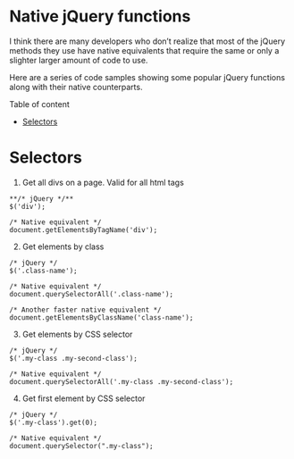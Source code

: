 Native jQuery functions
=======================

I think there are many developers who don’t realize that most of the jQuery methods they use have native equivalents that require the same or only a slighter larger amount of code to use. 

Here are a series of code samples showing some popular jQuery functions along with their native counterparts.

Table of content

* [Selectors](#selectors)

<a name="selectors"></a>
Selectors
=========
1. Get all divs on a page. Valid for all html tags

```
**/* jQuery */**
$('div');

/* Native equivalent */
document.getElementsByTagName('div');
```
    
2. Get elements by class

```
/* jQuery */
$('.class-name');

/* Native equivalent */
document.querySelectorAll('.class-name');

/* Another faster native equivalent */
document.getElementsByClassName('class-name');
```

3. Get elements by CSS selector

```
/* jQuery */
$('.my-class .my-second-class');

/* Native equivalent */
document.querySelectorAll('.my-class .my-second-class');
```

4. Get first element by CSS selector

```
/* jQuery */
$('.my-class').get(0);

/* Native equivalent */
document.querySelector(".my-class");
```
